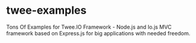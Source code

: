 # twee-examples
Tons Of Examples for Twee.IO Framework - Node.js and Io.js MVC framework based on Express.js for big applications with needed freedom.
